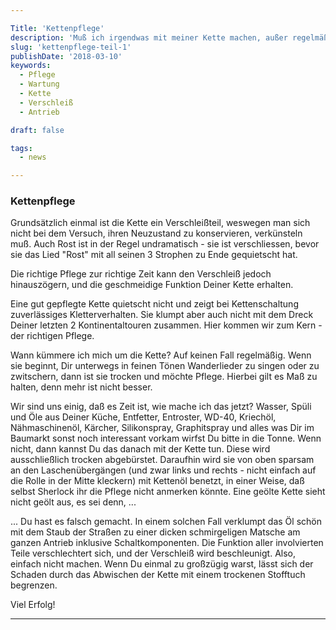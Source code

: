 ```yaml
---

Title: 'Kettenpflege'
description: 'Muß ich irgendwas mit meiner Kette machen, außer regelmäßig Öl drauf?'
slug: 'kettenpflege-teil-1'
publishDate: '2018-03-10'
keywords:
  - Pflege
  - Wartung
  - Kette
  - Verschleiß
  - Antrieb

draft: false

tags:
  - news

---
```



### Kettenpflege

Grundsätzlich einmal ist die Kette ein Verschleißteil, weswegen man sich nicht bei dem Versuch, ihren Neuzustand zu konservieren, verkünsteln muß.
Auch Rost ist in der Regel undramatisch - sie ist verschliessen, bevor sie das Lied "Rost" mit all seinen 3 Strophen zu Ende gequietscht hat.

Die richtige Pflege zur richtige Zeit kann den Verschleiß jedoch hinauszögern, und die geschmeidige Funktion Deiner Kette erhalten.

Eine gut gepflegte Kette quietscht nicht und zeigt bei Kettenschaltung zuverlässiges Kletterverhalten. Sie klumpt aber auch nicht mit dem Dreck Deiner letzten 2 Kontinentaltouren zusammen. Hier kommen wir zum Kern - der richtigen Pflege.

Wann kümmere ich mich um die Kette?
Auf keinen Fall regelmäßig. Wenn sie beginnt, Dir unterwegs in feinen Tönen Wanderlieder zu singen oder zu zwitschern, dann ist sie trocken und möchte Pflege. Hierbei gilt es Maß zu halten, denn mehr ist nicht besser.

Wir sind uns einig, daß es Zeit ist, wie mache ich das jetzt?
Wasser, Spüli und Öle aus Deiner Küche, Entfetter, Entroster, WD-40, Kriechöl, Nähmaschinenöl, Kärcher, Silikonspray, Graphitspray und alles was Dir im Baumarkt sonst noch interessant vorkam wirfst Du bitte in die Tonne. Wenn nicht, dann kannst Du das danach mit der Kette tun. Diese wird ausschließlich trocken abgebürstet.
Daraufhin wird sie von oben sparsam an den Laschenübergängen (und zwar links und rechts - nicht einfach auf die Rolle in der Mitte kleckern) mit Kettenöl benetzt, in einer Weise, daß selbst Sherlock ihr die Pflege nicht anmerken könnte.
Eine geölte Kette sieht nicht geölt aus, es sei denn, ...

... Du hast es falsch gemacht. In einem solchen Fall verklumpt das Öl schön mit dem Staub der Straßen zu einer dicken schmirgeligen Matsche am ganzen Antrieb inklusive Schaltkomponenten. Die Funktion aller involvierten Teile verschlechtert sich, und der Verschleiß wird beschleunigt. Also, einfach nicht machen. Wenn Du einmal zu großzügig warst, lässt sich der Schaden durch das Abwischen der Kette mit einem trockenen Stofftuch begrenzen.

Viel Erfolg!

---
